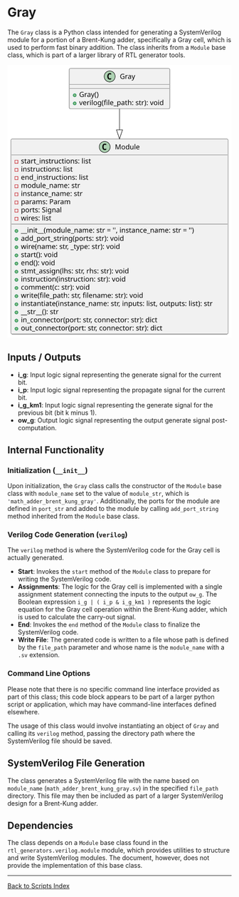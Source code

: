 # Gray

The `Gray` class is a Python class intended for generating a SystemVerilog module for a portion of a Brent-Kung adder, specifically a Gray cell, which is used to perform fast binary addition. The class inherits from a `Module` base class, which is part of a larger library of RTL generator tools.

![Gray UML](../../images_scripts_uml/Adder_Gray.svg)

## Inputs / Outputs

- **i_g**: Input logic signal representing the generate signal for the current bit.
- **i_p**: Input logic signal representing the propagate signal for the current bit.
- **i_g_km1**: Input logic signal representing the generate signal for the previous bit (bit k minus 1).
- **ow_g**: Output logic signal representing the output generate signal post-computation.

## Internal Functionality

### Initialization (`__init__`)

Upon initialization, the `Gray` class calls the constructor of the `Module` base class with `module_name` set to the value of `module_str`, which is `'math_adder_brent_kung_gray'`. Additionally, the ports for the module are defined in `port_str` and added to the module by calling `add_port_string` method inherited from the `Module` base class.

### Verilog Code Generation (`verilog`)

The `verilog` method is where the SystemVerilog code for the Gray cell is actually generated.

- **Start**: Invokes the `start` method of the `Module` class to prepare for writing the SystemVerilog code.
- **Assignments**: The logic for the Gray cell is implemented with a single assignment statement connecting the inputs to the output `ow_g`. The Boolean expression `i_g | ( i_p & i_g_km1 )` represents the logic equation for the Gray cell operation within the Brent-Kung adder, which is used to calculate the carry-out signal.
- **End**: Invokes the `end` method of the `Module` class to finalize the SystemVerilog code.
- **Write File**: The generated code is written to a file whose path is defined by the `file_path` parameter and whose name is the `module_name` with a `.sv` extension.

### Command Line Options

Please note that there is no specific command line interface provided as part of this class; this code block appears to be part of a larger python script or application, which may have command-line interfaces defined elsewhere.

The usage of this class would involve instantiating an object of `Gray` and calling its `verilog` method, passing the directory path where the SystemVerilog file should be saved.

## SystemVerilog File Generation

The class generates a SystemVerilog file with the name based on `module_name` (`math_adder_brent_kung_gray.sv`) in the specified `file_path` directory. This file may then be included as part of a larger SystemVerilog design for a Brent-Kung adder.

## Dependencies

The class depends on a `Module` base class found in the `rtl_generators.verilog.module` module, which provides utilities to structure and write SystemVerilog modules. The document, however, does not provide the implementation of this base class.

---

[Back to Scripts Index](index.md)
